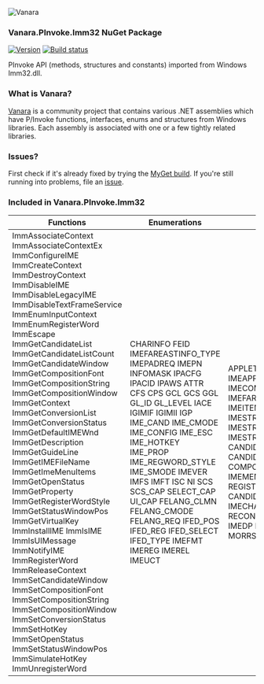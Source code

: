 ﻿![Vanara](https://raw.githubusercontent.com/dahall/Vanara/master/docs/icons/VanaraHeading.png)
### **Vanara.PInvoke.Imm32 NuGet Package**
[![Version](https://img.shields.io/nuget/v/Vanara.PInvoke.Imm32?label=NuGet&style=flat-square)](https://github.com/dahall/Vanara/releases)
[![Build status](https://github.com/dahall/Vanara/actions/workflows/cibuild.yml/badge.svg?branch=master)](https://github.com/dahall/Vanara/actions/workflows/cibuild.yml)

PInvoke API (methods, structures and constants) imported from Windows Imm32.dll.

### **What is Vanara?**

[Vanara](https://github.com/dahall/Vanara) is a community project that contains various .NET assemblies which have P/Invoke functions, interfaces, enums and structures from Windows libraries. Each assembly is associated with one or a few tightly related libraries.

### **Issues?**

First check if it's already fixed by trying the [MyGet build](https://www.myget.org/feed/Packages/vanara).
If you're still running into problems, file an [issue](https://github.com/dahall/Vanara/issues).

### **Included in Vanara.PInvoke.Imm32**

Functions | Enumerations | Structures | Interfaces
--- | --- | --- | ---
ImmAssociateContext ImmAssociateContextEx ImmConfigureIME ImmCreateContext ImmDestroyContext ImmDisableIME ImmDisableLegacyIME ImmDisableTextFrameService ImmEnumInputContext ImmEnumRegisterWord ImmEscape ImmGetCandidateList ImmGetCandidateListCount ImmGetCandidateWindow ImmGetCompositionFont ImmGetCompositionString ImmGetCompositionWindow ImmGetContext ImmGetConversionList ImmGetConversionStatus ImmGetDefaultIMEWnd ImmGetDescription ImmGetGuideLine ImmGetIMEFileName ImmGetImeMenuItems ImmGetOpenStatus ImmGetProperty ImmGetRegisterWordStyle ImmGetStatusWindowPos ImmGetVirtualKey ImmInstallIME ImmIsIME ImmIsUIMessage ImmNotifyIME ImmRegisterWord ImmReleaseContext ImmSetCandidateWindow ImmSetCompositionFont ImmSetCompositionString ImmSetCompositionWindow ImmSetConversionStatus ImmSetHotKey ImmSetOpenStatus ImmSetStatusWindowPos ImmSimulateHotKey ImmUnregisterWord     | CHARINFO FEID IMEFAREASTINFO_TYPE IMEPADREQ IMEPN INFOMASK IPACFG IPACID IPAWS ATTR CFS CPS GCL GCS GGL GL_ID GL_LEVEL IACE IGIMIF IGIMII IGP IME_CAND IME_CMODE IME_CONFIG IME_ESC IME_HOTKEY IME_PROP IME_REGWORD_STYLE IME_SMODE IMEVER IMFS IMFT ISC NI SCS SCS_CAP SELECT_CAP UI_CAP FELANG_CLMN FELANG_CMODE FELANG_REQ IFED_POS IFED_REG IFED_SELECT IFED_TYPE IMEFMT IMEREG IMEREL IMEUCT  | APPLETIDLIST IMEAPPLETCFG IMEAPPLETUI IMECHARINFO IMECOMPOSITIONSTRINGINFO IMEFAREASTINFO IMEITEM IMEITEMCANDIDATE IMESTRINGCANDIDATE IMESTRINGCANDIDATEINFO IMESTRINGINFO CANDIDATELIST CANDIDATELIST_MGD COMPOSITIONFORM HIMC IMEMENUITEMINFO REGISTERWORD STYLEBUF CANDIDATEFORM IMECHARPOSITION RECONVERTSTRING IMEDLG IMEDP IMESHF IMEWRD MORRSLT POSTBL                        | IImePad IImePadApplet IImeSpecifyApplets IFECommon IFEDictionary IFELanguage IImePlugInDictDictionaryList                                           
